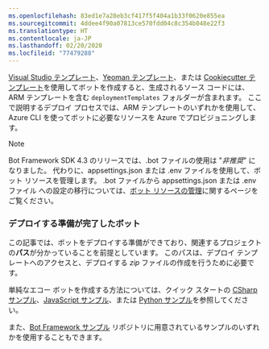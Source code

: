```yaml
---
ms.openlocfilehash: 83ed1e7a28eb3cf417f5f404a1b33f0620e855ea
ms.sourcegitcommit: 4ddee4f90a07813ce570fdd04c8c354b048e22f3
ms.translationtype: HT
ms.contentlocale: ja-JP
ms.lasthandoff: 02/20/2020
ms.locfileid: "77479288"
---
```

[Visual Studio テンプレート](https://docs.microsoft.com/azure/bot-service/dotnet/bot-builder-dotnet-sdk-quickstart?view=azure-bot-service-4.0)、[Yeoman テンプレート](https://docs.microsoft.com/azure/bot-service/javascript/bot-builder-javascript-quickstart?view=azure-bot-service-4.0)、または [Cookiecutter テンプレート](https://docs.microsoft.com/azure/bot-service/python/bot-builder-python-quickstart?view=azure-bot-service-4.0)を使用してボットを作成すると、生成されるソース コードには、ARM テンプレートを含む `deploymentTemplates` フォルダーが含まれます。 ここで説明するデプロイ プロセスでは、ARM テンプレートのいずれかを使用して、Azure CLI を使ってボットに必要なリソースを Azure でプロビジョニングします。

> [!NOTE]
> Bot Framework SDK 4.3 のリリースでは、.bot ファイルの使用は "_非推奨_" になりました。 代わりに、appsettings.json または .env ファイルを使用して、ボット リソースを管理します。 .bot ファイルから appsettings.json または .env ファイル への設定の移行については、[ボット リソースの管理](https://docs.microsoft.com/azure/bot-service/bot-file-basics?view=azure-bot-service-4.0)に関するページをご覧ください。

### <a name="bot-ready-to-deploy"></a>デプロイする準備が完了したボット

この記事では、ボットをデプロイする準備ができており、関連するプロジェクトの**パス**が分かっていることを前提としています。 このパスは、デプロイ テンプレートへのアクセスと、デプロイする *zip* ファイルの作成を行うために必要です。

単純なエコー ボットを作成する方法については、クイック スタートの [CSharp サンプル](~/dotnet/bot-builder-dotnet-sdk-quickstart.md)、[JavaScript サンプル](~/javascript/bot-builder-javascript-quickstart.md)、または [Python サンプル](~/python/bot-builder-python-quickstart.md)を参照してください。

また、[Bot Framework サンプル](https://github.com/Microsoft/BotBuilder-Samples/blob/master/README.md) リポジトリに用意されているサンプルのいずれかを使用することもできます。